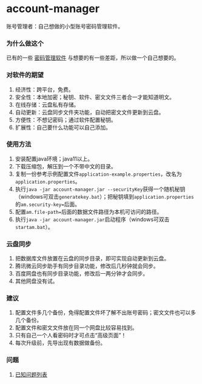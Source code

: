 # account-manager
账号管理者：自己想做的小型账号密码管理软件。

### 为什么做这个
已有的一些 [密码管理软件](https://www.zhihu.com/question/27338793) 与想要的有一些差距，所以做一个自己想要的。  

### 对软件的期望
1. 经济性：跨平台，免费。
2. 安全性：本地加密；秘钥、软件、密文文件三者合一才能知道明文。
3. 在线存储：云盘私有存储。
4. 自动更新：云盘同步文件夹功能，自动把密文文件更新到云盘。
5. 方便性：不想记密码；通过软件配置秘钥。  
6. 扩展性：自己要什么功能可以自己添加。

### 使用方法
1. 安装配置java环境；java11以上。
2. 下载压缩包，解压到一个不带中文的目录。
3. 复制一份参考示例配置文件`application-example.properties`，改名为`application.properties`。
4. 执行`java -jar account-manager.jar --securityKey`获得一个随机秘钥（windows可双击`generatekey.bat`）；把秘钥填到`application.properties`的`am.security-key=`后面。
5. 配置`am.file-path=`后面的数据文件路径为本机可访问的路径。
6. 执行`java -jar account-manager.jar`启动程序（windows可双击`startam.bat`）。

### 云盘同步
1. 把数据库文件放置在云盘的同步目录，即可实现自动更新到云盘。
2. 腾讯微云同步助手有同步目录功能，修改后几秒钟就会同步。  
3. 百度网盘也有同步目录功能，修改后一两分钟才会同步。
4. 其他网盘没有试。

### 建议
1. 配置文件多几个备份，免得配置文件坏了解不出账号密码；密文文件也可以多几个备份。
2. 配置文件和密文文件放在同一个网盘比较容易找到。
3. 只有自己一个人看密码时才可点击“高级页面”！
4. 每次升级前，先导出现有数据做备份。

### 问题
1. [已知问题列表](/doc/问题列表.md)
